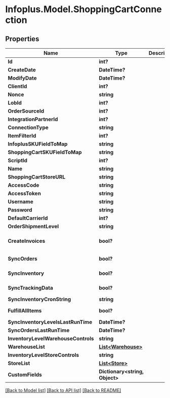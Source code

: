 # Infoplus.Model.ShoppingCartConnection
## Properties

Name | Type | Description | Notes
------------ | ------------- | ------------- | -------------
**Id** | **int?** |  | [optional] 
**CreateDate** | **DateTime?** |  | [optional] 
**ModifyDate** | **DateTime?** |  | [optional] 
**ClientId** | **int?** |  | [optional] 
**Nonce** | **string** |  | [optional] 
**LobId** | **int?** |  | 
**OrderSourceId** | **int?** |  | 
**IntegrationPartnerId** | **int?** |  | 
**ConnectionType** | **string** |  | 
**ItemFilterId** | **int?** |  | [optional] 
**InfoplusSKUFieldToMap** | **string** |  | 
**ShoppingCartSKUFieldToMap** | **string** |  | 
**ScriptId** | **int?** |  | [optional] 
**Name** | **string** |  | 
**ShoppingCartStoreURL** | **string** |  | 
**AccessCode** | **string** |  | 
**AccessToken** | **string** |  | 
**Username** | **string** |  | 
**Password** | **string** |  | 
**DefaultCarrierId** | **int?** |  | [optional] 
**OrderShipmentLevel** | **string** |  | 
**CreateInvoices** | **bool?** |  | [optional] [default to false]
**SyncOrders** | **bool?** |  | [default to false]
**SyncInventory** | **bool?** |  | [default to false]
**SyncTrackingData** | **bool?** |  | [default to false]
**SyncInventoryCronString** | **string** |  | [optional] 
**FulfillAllItems** | **bool?** |  | [default to false]
**SyncInventoryLevelsLastRunTime** | **DateTime?** |  | [optional] 
**SyncOrdersLastRunTime** | **DateTime?** |  | [optional] 
**InventoryLevelWarehouseControls** | **string** |  | 
**WarehouseList** | [**List&lt;Warehouse&gt;**](Warehouse.md) |  | [optional] 
**InventoryLevelStoreControls** | **string** |  | 
**StoreList** | [**List&lt;Store&gt;**](Store.md) |  | [optional] 
**CustomFields** | **Dictionary&lt;string, Object&gt;** |  | [optional] 

[[Back to Model list]](../README.md#documentation-for-models) [[Back to API list]](../README.md#documentation-for-api-endpoints) [[Back to README]](../README.md)

